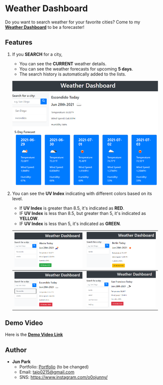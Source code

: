 # Weather Dashboard
Do you want to search weather for your favorite cities?
Come to my [**Weather Dashboard**](https://zzangu0215.github.io/BootCamp-Homework6-Weather_Dashboard/) to be a forecaster!


## Features

1. If you **SEARCH** for a city,
    - You can see the **CURRENT** weather details.
    - You can see the weather forecasts for upcoming **5 days**.
    - The search history is automatically added to the lists.

    ![Image Caption](images/after-search.PNG)

2. You can see the **UV Index** indicating with different colors based on its level. 
    - If **UV Index** is greater than 8.5, it's indicated as **RED**.
    - IF **UV Index** is less than 8.5, but greater than 5, it's indicated as **YELLOW**.
    - IF **UV Index** is less than 5, it's indicated as **GREEN**.

    | ![Image Caption](images/uv-index-good.PNG) | ![Image Caption](images/uv-index-moderate.PNG) | 
    |----|----|
    | ![Image Caption](images/uv-index-bad.PNG) | ![Image Caption](images/uv-index-bad2.PNG) | 


## Demo Video

Here is the [**Demo Video Link**](https://youtu.be/LpLV8uF9pLg)

## Author

- **Jun Park**
    - Portfolio: [Portfolio](https://zzangu0215.github.io/BootCamp-Homework2/) (to be changed)
    - Email: tajo0215@gmail.com
    - SNS: https://www.instagram.com/o0ojunny/